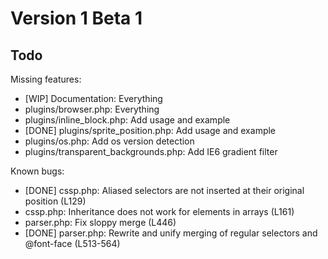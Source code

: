 Version 1 Beta 1
================

Todo
----

Missing features:

 * [WIP] Documentation: Everything
 * plugins/browser.php: Everything
 * plugins/inline_block.php: Add usage and example
 * [DONE] plugins/sprite_position.php: Add usage and example
 * plugins/os.php: Add os version detection
 * plugins/transparent_backgrounds.php: Add IE6 gradient filter

Known bugs:

 * [DONE] cssp.php: Aliased selectors are not inserted at their original position (L129)
 * cssp.php: Inheritance does not work for elements in arrays (L161)
 * parser.php: Fix sloppy merge (L446)
 * [DONE] parser.php: Rewrite and unify merging of regular selectors and @font-face (L513-564)